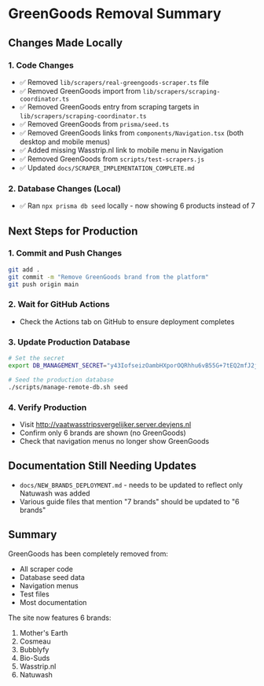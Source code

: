 # GreenGoods Removal Summary

## Changes Made Locally

### 1. Code Changes
- ✅ Removed `lib/scrapers/real-greengoods-scraper.ts` file
- ✅ Removed GreenGoods import from `lib/scrapers/scraping-coordinator.ts`
- ✅ Removed GreenGoods entry from scraping targets in `lib/scrapers/scraping-coordinator.ts`
- ✅ Removed GreenGoods from `prisma/seed.ts`
- ✅ Removed GreenGoods links from `components/Navigation.tsx` (both desktop and mobile menus)
- ✅ Added missing Wasstrip.nl link to mobile menu in Navigation
- ✅ Removed GreenGoods from `scripts/test-scrapers.js`
- ✅ Updated `docs/SCRAPER_IMPLEMENTATION_COMPLETE.md`

### 2. Database Changes (Local)
- ✅ Ran `npx prisma db seed` locally - now showing 6 products instead of 7

## Next Steps for Production

### 1. Commit and Push Changes
```bash
git add .
git commit -m "Remove GreenGoods brand from the platform"
git push origin main
```

### 2. Wait for GitHub Actions
- Check the Actions tab on GitHub to ensure deployment completes

### 3. Update Production Database
```bash
# Set the secret
export DB_MANAGEMENT_SECRET="y43IofseizOambHXporOQRhhu6vB55G+7tEQ2mfJ2js="

# Seed the production database
./scripts/manage-remote-db.sh seed
```

### 4. Verify Production
- Visit http://vaatwasstripsvergelijker.server.devjens.nl
- Confirm only 6 brands are shown (no GreenGoods)
- Check that navigation menus no longer show GreenGoods

## Documentation Still Needing Updates
- `docs/NEW_BRANDS_DEPLOYMENT.md` - needs to be updated to reflect only Natuwash was added
- Various guide files that mention "7 brands" should be updated to "6 brands"

## Summary
GreenGoods has been completely removed from:
- All scraper code
- Database seed data
- Navigation menus
- Test files
- Most documentation

The site now features 6 brands:
1. Mother's Earth
2. Cosmeau
3. Bubblyfy
4. Bio-Suds
5. Wasstrip.nl
6. Natuwash